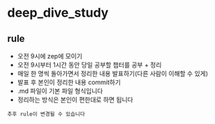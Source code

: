 # deep_dive_study

## rule

- 오전 9시에 zep에 모이기
- 오전 9시부터 1시간 동안 당일 공부할 챕터를 공부 + 정리
- 매일 한 명씩 돌아가면서 정리한 내용 발표하기(다른 사람이 이해할 수 있게)
- 발표 후 본인이 정리한 내용 commit하기
- .md 파일이 기본 파일 형식입니다
- 정리하는 방식은 본인이 편한대로 하면 됩니다

`추후 rule이 변경될 수 있습니다`

